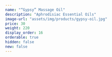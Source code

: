 ```yaml
---
name: "“Gypsy” Massage Oil"
description: "Aphrodisiac Essential Oils"
image-url: "assets/img/products/gypsy-oil.jpg"
price: 30
weight: 220
display_order: 16
orderable: true
hidden: false
new: false
---
```

